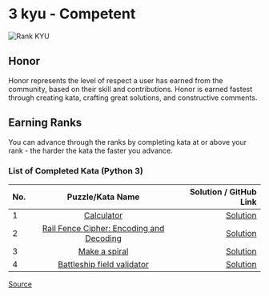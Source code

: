 # 3 kyu - Competent

![Rank KYU](https://github.com/ikostan/codewars/blob/master/img/copy-rank-kyu.png)

## Honor

Honor represents the level of respect a user has earned from the
community, based on their skill and contributions. Honor is earned
fastest through creating kata, crafting great solutions, and
constructive comments.

## Earning Ranks

You can advance through the ranks by completing kata at or above your
rank - the harder the kata the faster you advance.

### List of Completed Kata (Python 3)
<!-- markdownlint-disable MD013 -->
| No. |                                          Puzzle/Kata Name                                          |                                                                                    Solution / GitHub Link |
|-----|:--------------------------------------------------------------------------------------------------:|----------------------------------------------------------------------------------------------------------:|
| 1   |                [Calculator](https://www.codewars.com/kata/5235c913397cbf2508000048)                |                              [Solution](https://github.com/ikostan/codewars/tree/master/kyu_3/calculator) |
| 2   | [Rail Fence Cipher: Encoding and Decoding](https://www.codewars.com/kata/58c5577d61aefcf3ff000081) | [Solution](https://github.com/ikostan/codewars/tree/master/kyu_3/rail_fence_cipher_encoding_and_decoding) |
| 3   |              [Make a spiral](https://www.codewars.com/kata/534e01fbbb17187c7e0000c6)               |                             [Solution](https://github.com/ikostan/codewars/tree/master/kyu_3/make_spiral) |
| 4   |        [Battleship field validator](https://www.codewars.com/kata/52bb6539a4cf1b12d90005b7)        |              [Solution](https://github.com/ikostan/codewars/tree/master/kyu_3/battleship_field_validator) |
<!-- markdownlint-enable MD013 -->
[Source](https://www.codewars.com/about)